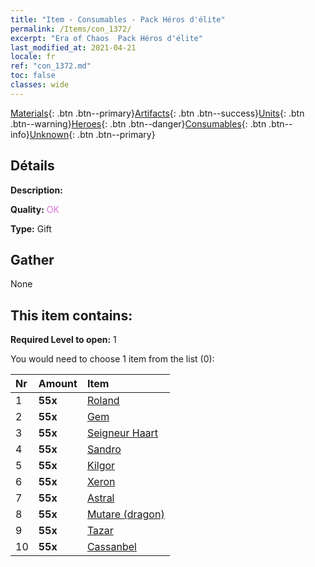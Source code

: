 ```yaml
---
title: "Item - Consumables - Pack Héros d'élite"
permalink: /Items/con_1372/
excerpt: "Era of Chaos  Pack Héros d'élite"
last_modified_at: 2021-04-21
locale: fr
ref: "con_1372.md"
toc: false
classes: wide
---
```

 [Materials](/fr/Items/){: .btn .btn--primary}[Artifacts](/fr/Items/Artifacts/){: .btn .btn--success}[Units](/fr/Items/Units/){: .btn .btn--warning}[Heroes](/fr/Items/Heroes/){: .btn .btn--danger}[Consumables](/fr/Items/Consumables/){: .btn .btn--info}[Unknown](/fr/Items/Unknown/){: .btn .btn--primary}

## Détails
 **Description:** 

 **Quality:** <span style="color: #DA70D6">OK</span>

 **Type:** Gift

## Gather

  None

## This item contains:

 **Required Level to open:** 1

 You would need to choose 1 item from the list (0):

  | Nr | Amount |     Item    |
  |:---|:-------|:------------|
  | 1 |  **55x** | [Roland](/fr/Items/her_362/) |  | 
  | 2 |  **55x** | [Gem](/fr/Items/her_369/) |  | 
  | 3 |  **55x** | [Seigneur Haart](/fr/Items/her_370/) |  | 
  | 4 |  **55x** | [Sandro](/fr/Items/her_371/) |  | 
  | 5 |  **55x** | [Kilgor](/fr/Items/her_374/) |  | 
  | 6 |  **55x** | [Xeron](/fr/Items/her_383/) |  | 
  | 7 |  **55x** | [Astral](/fr/Items/her_388/) |  | 
  | 8 |  **55x** | [Mutare (dragon)](/fr/Items/her_390/) |  | 
  | 9 |  **55x** | [Tazar](/fr/Items/her_393/) |  | 
  | 10 |  **55x** | [Cassanbel](/fr/Items/her_396/) |  | 
